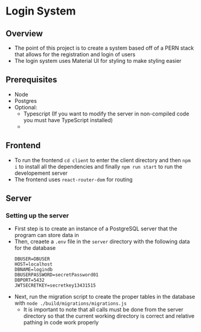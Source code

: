 # Login System

## Overview
- The point of this project is to create a system based off of a PERN stack that allows for the registration and login of users 
- The login system uses Material UI for styling to make styling easier

## Prerequisites
- Node 
- Postgres
- Optional:
  - Typescript (If you want to modify the server in non-compiled code you must have TypeScript installed)
  - 

## Frontend
- To run the frontend `cd client` to enter the client directory and then `npm i` to install all the dependencies and finally `npm run start` to run the developement server
- The frontend uses `react-router-dom` for routing

## Server

### Setting up the server
- First step is to create an instance of a PostgreSQL server that the program can store data in
- Then, creaete a `.env` file in the `server` directory with the following data for the database
  ```
  DBUSER=DBUSER
  HOST=localhost
  DBNAME=logindb
  DBUSERPASSWORD=secretPassword01
  DBPORT=5432
  JWTSECRETKEY=secretkey13431515
  ```
- Next, run the migration script to create the proper tables in the database with `node ./build/migrations/migrations.js`
  - It is important to note that all calls must be done from the server directory so that the current working directory is correct and relative pathing in code work properly
